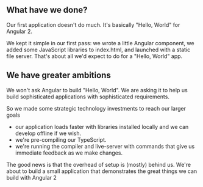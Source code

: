 What have we done?
------------------

Our first application doesn't do much. It's basically "Hello, World" for Angular 2.

We kept it simple in our first pass: we wrote a little Angular component, we added some JavaScript libraries to index.html, and launched with a static file server. That's about all we'd expect to do for a "Hello, World" app.

We have greater ambitions
-------------------------

We won't ask Angular to build "Hello, World". We are asking it to help us build sophisticated applications with sophisticated requirements.

So we made some strategic technology investments to reach our larger goals

* our application loads faster with libraries installed locally and we can develop offline if we wish.
* we're pre-compiling our TypeScript.
* we're running the compiler and live-server with commands that give us immediate feedback as we make changes.

The good news is that the overhead of setup is (mostly) behind us. We're about to build a small application that demonstrates the great things we can build with Angular 2
